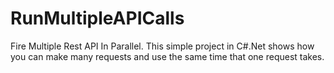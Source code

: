 # RunMultipleAPICalls
 Fire Multiple Rest API In Parallel. This simple project in C#.Net shows how you can make many requests and use the same time that one request takes.
